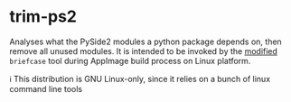 # trim-ps2
Analyses what the PySide2 modules a python package depends on, then remove all unused modules.
It is intended to be invoked by the [modified](https://github.com/remico/briefcase) `briefcase` tool
during AppImage build process on Linux platform.

:information_source: This distribution is GNU Linux-only, since it relies on a bunch of linux command line tools 
